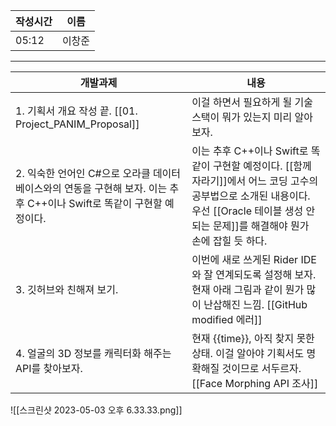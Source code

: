 
| 작성시간 | 이름 |
| -------- | ---- |
|     05:12     |   이창준   |
----
| 개발과제                                                                                                              | 내용                                                                                                                              |
| --------------------------------------------------------------------------------------------------------------------- | --------------------------------------------------------------------------------------------------------------------------------- |
| 1. 기획서 개요 작성 끝. [[01. Project_PANIM_Proposal]]                                                                    | 이걸 하면서 필요하게 될 기술 스택이 뭐가 있는지 미리 알아보자.                                                                    |
| 2. 익숙한 언어인 C#으로 오라클 데이터베이스와의 연동을 구현해 보자. 이는 추후 C++이나 Swift로 똑같이 구현할 예정이다. | 이는 추후 C++이나 Swift로 똑같이 구현할 예정이다. [[함께 자라기]]에서 어느 코딩 고수의 공부법으로 소개된 내용이다. 우선 [[Oracle 테이블 생성 안되는 문제]]를 해결해야 뭔가 손에 잡힐 듯 하다.                |
| 3. 깃허브와 친해져 보기.                                                                                              | 이번에 새로 쓰게된 Rider IDE와 잘 연계되도록 설정해 보자. 현재 아래 그림과 같이 뭔가 많이 난삽해진 느낌. [[GitHub modified 에러]] |
| 4. 얼굴의 3D 정보를 캐릭터화 해주는 API를 찾아보자.                                                                   | 현재 {{time}}, 아직 찾지 못한 상태. 이걸 알아야 기획서도 명확해질 것이므로 서두르자. [[Face Morphing API 조사]]                                              |


![[스크린샷 2023-05-03 오후 6.33.33.png]]
